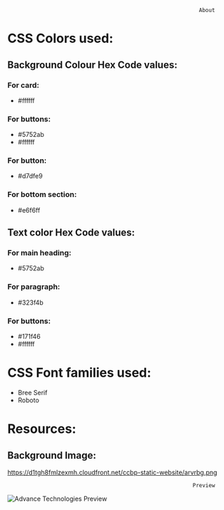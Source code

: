                                                                 About

# CSS Colors used:
## Background Colour Hex Code values:

### For card: 
* #ffffff
### For buttons: 
* #5752ab
* #ffffff
### For button:
* #d7dfe9
### For bottom section: 
* #e6f6ff
## Text color Hex Code values:
### For main heading: 
* #5752ab
### For paragraph:
* #323f4b
### For buttons:
* #171f46
* #ffffff
# CSS Font families used:
* Bree Serif
* Roboto


# Resources:
## Background Image:
https://d1tgh8fmlzexmh.cloudfront.net/ccbp-static-website/arvrbg.png


                                                              
                              
                                                              Preview
   ![Advance Technologies Preview](https://user-images.githubusercontent.com/99186533/194715355-aed74cec-2724-453e-8cb4-662971dad798.png)
